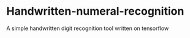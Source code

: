 # Handwritten-numeral-recognition
A simple handwritten digit recognition tool written on tensorflow
